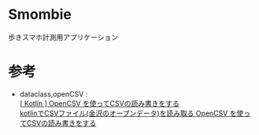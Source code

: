 # Smombie
歩きスマホ計測用アプリケーション

# 参考  
- dataclass,openCSV :   
[[ Kotlin ] OpenCSV を使ってCSVの読み書きをする](http://wild-data-chase.com/index.php/2019/06/15/post-860/)  
[kotlinでCSVファイル(金沢のオープンデータ)を読み取る OpenCSV を使ってCSVの読み書きをする](https://qiita.com/daichi77/items/375b5c50aa0d52f18beb)
